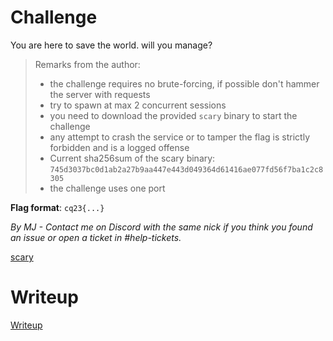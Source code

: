 # Challenge

You are here to save the world. will you manage?

> Remarks from the author:
> * the challenge requires no brute-forcing, if possible don't hammer the server with requests
> * try to spawn at max 2 concurrent sessions
> * you need to download the provided `scary` binary to start the challenge
> * any attempt to crash the service or to tamper the flag is strictly forbidden and is a logged offense
> * Current sha256sum of the scary binary: `745d3037bc0d1ab2a27b9aa447e443d049364d61416ae077fd56f7ba1c2c8305`
> * the challenge uses one port

**Flag format**: `cq23{...}`

*By MJ - Contact me on Discord with the same nick if you think you found an issue or open a ticket in #help-tickets.*

[scary](files/scary)

# Writeup

[Writeup](WRITEUP.md)

